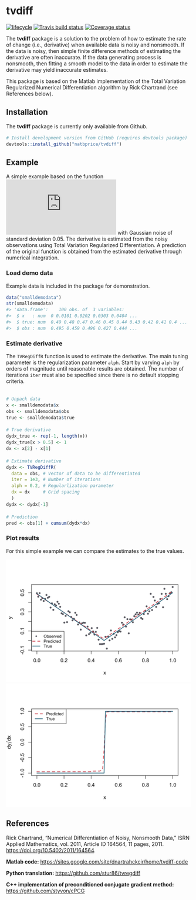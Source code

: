 
<!-- README.md is generated from README.Rmd. Please edit that file -->

# tvdiff

[![lifecycle](https://img.shields.io/badge/lifecycle-maturing-blue.svg)](https://www.tidyverse.org/lifecycle/#maturing)
[![Travis build
status](https://travis-ci.org/natbprice/tvdiff.svg?branch=master)](https://travis-ci.org/natbprice/tvdiff)
[![Coverage
status](https://codecov.io/gh/natbprice/tvdiff/branch/master/graph/badge.svg)](https://codecov.io/github/natbprice/tvdiff?branch=master)

The **tvdiff** package is a solution to the problem of how to estimate
the rate of change (i.e., derivative) when available data is noisy and
nonsmooth. If the data is noisy, then simple finite difference methods
of estimating the derivative are often inaccurate. If the data
generating process is nonsmooth, then fitting a smooth model to the data
in order to estimate the derivative may yield inaccurate estimates.

This package is based on the Matlab implementation of the Total
Variation Regularized Numerical Differentiation algorithm by Rick
Chartrand (see References below).

## Installation

The **tvdiff** package is currently only available from Github.

``` r
# Install development version from GitHub (requires devtools package)
devtools::install_github("natbprice/tvdiff")
```

## Example

A simple example based on the function ![f(x) = \\mid x - 0.5
\\mid](https://latex.codecogs.com/png.latex?f%28x%29%20%3D%20%5Cmid%20x%20-%200.5%20%5Cmid
"f(x) = \\mid x - 0.5 \\mid") with Gaussian noise of standard deviation
0.05. The derivative is estimated from the noisy observations using
Total Variation Regularized Differentiation. A prediction of the
original function is obtained from the estimated derivative through
numerical integration.

### Load demo data

Example data is included in the package for demonstration.

``` r
data("smalldemodata")
str(smalldemodata)
#> 'data.frame':    100 obs. of  3 variables:
#>  $ x   : num  0 0.0101 0.0202 0.0303 0.0404 ...
#>  $ true: num  0.49 0.48 0.47 0.46 0.45 0.44 0.43 0.42 0.41 0.4 ...
#>  $ obs : num  0.495 0.459 0.496 0.427 0.444 ...
```

### Estimate derivative

The `TVRegDiffR` function is used to estimate the derivative. The main
tuning parameter is the regularization parameter `alph`. Start by
varying `alph` by orders of magnitude until reasonable results are
obtained. The number of iterations `iter` must also be specified since
there is no default stopping criteria.

``` r

# Unpack data
x <- smalldemodata$x
obs <- smalldemodata$obs
true <- smalldemodata$true

# True derivative
dydx_true <- rep(-1, length(x))
dydx_true[x > 0.5] <- 1
dx <- x[2] - x[1]

# Extimate derivative
dydx <- TVRegDiffR(
  data = obs, # Vector of data to be differentiated
  iter = 1e3, # Number of iterations
  alph = 0.2, # Regularlization parameter
  dx = dx     # Grid spacing 
  )
dydx <- dydx[-1]

# Prediction
pred <- obs[1] + cumsum(dydx*dx)
```

### Plot results

For this simple example we can compare the estimates to the true values.

<img src= "./man/figures/README-plot_results-1.svg"><img src= "./man/figures/README-plot_results-2.svg">

## References

Rick Chartrand, “Numerical Differentiation of Noisy, Nonsmooth Data,”
ISRN Applied Mathematics, vol. 2011, Article ID 164564, 11 pages, 2011.
<https://doi.org/10.5402/2011/164564>.

**Matlab code:**
<https://sites.google.com/site/dnartrahckcir/home/tvdiff-code>

**Python translation:** <https://github.com/stur86/tvregdiff>

**C++ implementation of preconditioned conjugate gradient method:**
<https://github.com/styvon/cPCG>
